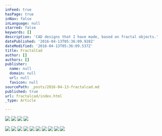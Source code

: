 ```yaml
---
inFeed: true
hasPage: true
inNav: false
inLanguage: null
starred: false
keywords: []
description: 'CAD designs that I have made, based on fractal objects.'
datePublished: '2016-04-13T05:36:09.928Z'
dateModified: '2016-04-13T05:36:09.537Z'
title: FractalCad
author: []
authors: []
publisher:
  name: null
  domain: null
  url: null
  favicon: null
sourcePath: _posts/2016-04-13-fractalcad.md
published: true
url: fractalcad/index.html
_type: Article

---
```

![](https://the-grid-user-content.s3-us-west-2.amazonaws.com/273a93e4-20ce-4977-a33a-caf67886189d.jpg)
![](https://the-grid-user-content.s3-us-west-2.amazonaws.com/2322bfe0-78c5-4808-8983-4ed93d5d6b6f.jpg)
![](https://the-grid-user-content.s3-us-west-2.amazonaws.com/ae32fc03-eddf-454b-be26-ec4c00fe4e92.jpg)
![](https://the-grid-user-content.s3-us-west-2.amazonaws.com/94b22630-0f44-4945-98ac-502271c7c149.jpg)

  
![](https://the-grid-user-content.s3-us-west-2.amazonaws.com/bb64f7bc-66b7-4f2a-806e-0bd2285bcbcf.jpg)
![](https://the-grid-user-content.s3-us-west-2.amazonaws.com/2ff0ef3a-7bd5-4cb5-82e8-0ebf88ad0f66.jpg)
![](https://the-grid-user-content.s3-us-west-2.amazonaws.com/060e4d77-e582-44bb-bc04-ea599ca58bfb.jpg)
![](https://the-grid-user-content.s3-us-west-2.amazonaws.com/d1bd2ef1-d07d-4681-a8c1-b33e4ceef6fa.jpg)
![](https://the-grid-user-content.s3-us-west-2.amazonaws.com/bb237c59-5936-4910-a5de-7e7c387d1752.jpg)
![](https://the-grid-user-content.s3-us-west-2.amazonaws.com/f2254772-1831-4c5d-852e-3c33939503f1.jpg)
![](https://the-grid-user-content.s3-us-west-2.amazonaws.com/083e63e8-70ad-47ca-a690-7ccc821e9be6.jpg)
![](https://the-grid-user-content.s3-us-west-2.amazonaws.com/35308254-e093-4ff9-ba60-3eefaa86bc9a.jpg)
![](https://the-grid-user-content.s3-us-west-2.amazonaws.com/28b808ea-4dd9-4281-b07e-f34db9651560.jpg)
![](https://the-grid-user-content.s3-us-west-2.amazonaws.com/15ba2826-008d-4813-a953-30db36e4640b.jpg)